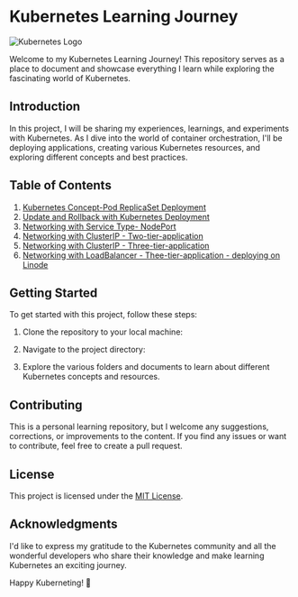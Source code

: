 # Kubernetes Learning Journey

![Kubernetes Logo](https://upload.wikimedia.org/wikipedia/commons/thumb/3/39/Kubernetes_logo_without_workmark.svg/300px-Kubernetes_logo_without_workmark.svg.png)

Welcome to my Kubernetes Learning Journey! This repository serves as a place to document and showcase everything I learn while exploring the fascinating world of Kubernetes.

## Introduction

In this project, I will be sharing my experiences, learnings, and experiments with Kubernetes. As I dive into the world of container orchestration, I'll be deploying applications, creating various Kubernetes resources, and exploring different concepts and best practices.

## Table of Contents

1. [Kubernetes Concept-Pod ReplicaSet Deployment](Flask-Hello-World-Deployment/.)
2. [Update and Rollback with Kubernetes Deployment](Update-Rollback/.)
3. [Networking with Service Type- NodePort](Networking/Service-NodePort/.)
4. [Networking  with ClusterIP - Two-tier-application](Networking/ClusterIP/Two-tier-application/.)
5. [Networking  with ClusterIP - Three-tier-application](Networking/ClusterIP/Three-tier-application/.)
6. [Networking with LoadBalancer - Thee-tier-application - deploying on Linode](Networking/LoadBalancer/Three-tier-application/.)
## Getting Started

To get started with this project, follow these steps:

1. Clone the repository to your local machine:


2. Navigate to the project directory:


3. Explore the various folders and documents to learn about different Kubernetes concepts and resources.

## Contributing

This is a personal learning repository, but I welcome any suggestions, corrections, or improvements to the content. If you find any issues or want to contribute, feel free to create a pull request.

## License

This project is licensed under the [MIT License](./LICENSE).

## Acknowledgments

I'd like to express my gratitude to the Kubernetes community and all the wonderful developers who share their knowledge and make learning Kubernetes an exciting journey.

Happy Kuberneting! 🚀
